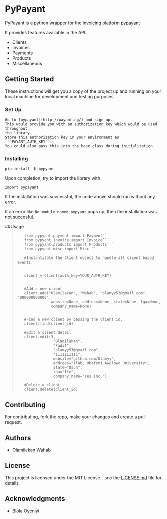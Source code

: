 # PyPayant

PyPayant is a python wrapper for the invoicing platform [pypayant](http://payant.ng/)

It provides features available in the API:

* Clients
* Invoices
* Payments
* Products
* Miscellaneous

## Getting Started

These instructions will get you a copy of the project up and running on your local machine for development and testing purposes.

### Set Up
    Go to [pypayant](http://payant.ng/) and sign up.
    This would provide you with an authorization key which would be used throughout
    the library.
    Store this authorization key in your environment as ```PAYANT_AUTH_KEY```.
    You could also pass this into the base class during initialization.

### Installing

```
pip install -U pypyant
```


Upon completion, try to import the library with

```
import pypayant
```

If the installation was successful, the code above should run without any error.

If an error like ```No module named pypyant``` pops up, then the installation was not succesful.


##Usage

>``` from pypyant.client import Client
>    from pypyant.payment import Payment```
>    from pypyant.invoice import Invoice```
>    from pypyant.products import Products```
>    from pypyant.misc import Misc```
>
>    #Instantitate the Client object to handle all client based events.
>    
>    
>    client = Client(auth_key=YOUR_AUTH_KEY)
>    
>    
>    #Add a new client
>    client.add("Olamilekan", "Wahab", "olamyy53@gmail.com", "000000000000",
>                website=None, address=None, state=None, lga=None,
>                company_name=None)
>                
>                
>    #Find a new client by passing the client id.
>    client.find(client_id)
>    
>    #Edit a client detail
>    client.edit(3,
>                 "Olamilekan",
>                 "Fadil",
>                 "olamyy53@gmail.com",
>                 "1111111111",
>                 website="github.com/Olamyy",
>                 address="Ilab, Obafemi Awolowo University",
>                 state="Osun",
>                 lga="Ife",
>                 company_name="Yes Inc.") 
>    
>    #Delete a client
>    client.delete(client_id)
>```


## Contributing

For contributing, fork the repo, make your  changes and create a pull request.




## Authors

* [Olamilekan Wahab](https://github.com/Olamyy)


## License

This project is licensed under the MIT License - see the [LICENSE.md](LICENSE.md) file for details

## Acknowledgments

* Biola Oyeniyi


